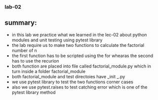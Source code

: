 ### lab-02

## summary:

- in this lab we practice what we learned in the lec-02 about python modules and unit testing using pytest library
- the lab require us to make two functions to calculate the factorial number of n
- the first function has to be scripted using the for whearas the second has to use the recurion 
- both function are placed into file called factorial_module.py which in turn inside a folder factorial_module
- both factorial_module and test directoies have _init _.py 
- we use pytest library to test the two functions corner cases
- also we use pytest.raises to test catching error which is one of the pytest library method